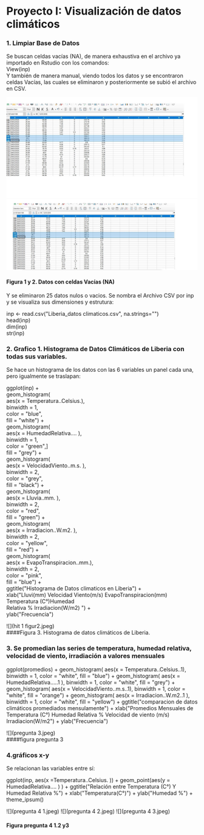 # Proyecto I: Visualización de datos climáticos

### 1. Limpiar Base de Datos
Se buscan celdas vacías (NA), de manera exhaustiva en el archivo ya importado en Rstudio con los comandos:  
View(inp)     
Y también de manera manual, viendo todos los datos y se encontraron celdas Vacías, las cuales se eliminaron y posteriormente se subió el archivo en CSV.  


![](1.jpg)  
![](2.jpg) 
#### Figura 1 y 2. Datos con celdas Vacías  (NA)

Y se eliminaron 25 datos nulos o vacios.
Se nombra el Archivo CSV por inp y se visualiza sus dimensiones y estrutura:

inp <- read.csv("Liberia_datos climaticos.csv", na.strings="")   
head(inp)    
dim(inp)     
str(inp)       
 

### 2. Grafico 1. Histograma de Datos Climáticos de Liberia con todas sus variables. 

Se hace un histograma de los datos con las 6 variables un panel cada una, pero igualmente se traslapan:

ggplot(inp) +  
geom_histogram(  
aes(x = Temperatura..Celsius.),   
                 binwidth = 1,  
                 color = "blue",  
                 fill = "white") +   
  geom_histogram(   
    aes(x = HumedadRelativa....    ),  
                 binwidth = 1,  
                 color = "green",]  
                 fill = "grey") +  
  geom_histogram(    
    aes(x = VelocidadViento..m.s.  ),    
    binwidth = 2,  
    color = "grey",    
    fill = "black") +    
  geom_histogram(  
    aes(x = Lluvia..mm.            ),  
    binwidth = 2,   
    color = "red",  
    fill = "green") +  
  geom_histogram(  
    aes(x = Irradiacion..W.m2.     ),  
    binwidth = 2,   
    color = "yellow",  
    fill = "red") +   
  geom_histogram(  
    aes(x = EvapoTranspiracion..mm.),   
    binwidth = 2,  
    color = "pink",    
    fill = "blue") +  
  ggtitle("Histograma de Datos climaticos en Liberia") +  
  xlab("Lluvi(mm) Velocidad Viento(m/s) EvapoTranspiracion(mm) Temperatura (C°)Humedad  
Relativa % Irradiacion(W/m2)  ") +  
  ylab("Frecuencia")  
  
  
  
 ![](hit 1 figur2.jpeg)   
####Figura 3. Histograma de datos climáticos de Liberia.


### 3. Se promedian las series de temperatura, humedad relativa, velocidad de viento, irradiación a valores mensuales 


ggplot(promedios) +
  geom_histogram(
    aes(x = Temperatura..Celsius..1), 
    binwidth = 1,
    color = "white",
    fill = "blue") + 
  geom_histogram(
      aes(x = HumedadRelativa.....1  ),
      binwidth = 1,
      color = "white",
      fill = "grey") +  
  geom_histogram(
        aes(x = VelocidadViento..m.s..1), 
        binwidth = 1,
        color = "white",
        fill = "orange") +
  geom_histogram(
    aes(x = Irradiacion..W.m2..1   ),
    binwidth = 1,
    color = "white",
    fill = "yellow") +
  ggtitle("comparacion de datos climáticos promediados mensulamente") +
  xlab("Promedios Mensuales de Temperatura (C°) Humedad Relativa % Velocidad de viento (m/s) Irradiacion(W/m2") + 
  ylab("Frecuencia")

![](pregunta 3.jpeg)   
####figura pregunta 3




### 4.gráficos x-y 
Se relacionan las variables entre sí:

ggplot(inp, aes(x =Temperatura..Celsius.  )) +
  geom_point(aes(y = HumedadRelativa....    )
  ) +
  ggtitle("Relación entre Temperatura (C°) Y Humedad Relativa %") +
  xlab("Temperatura(C°)") +
  ylab("Humedad %") +
  theme_ipsum()
  
  
  ![](pregunta 4 1.jpeg)
  ![](pregunta 4 2.jpeg)
  ![](pregunta 4 3.jpeg)
#### Figura pregunta 4 1.2 y3


